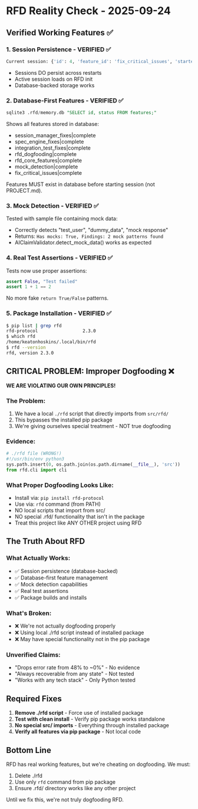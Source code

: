 # RFD Reality Check - 2025-09-24

## Verified Working Features ✅

### 1. Session Persistence - VERIFIED ✅
```python
Current session: {'id': 4, 'feature_id': 'fix_critical_issues', 'started_at': '2025-09-23T22:26:53.820325'}
```
- Sessions DO persist across restarts
- Active session loads on RFD init
- Database-backed storage works

### 2. Database-First Features - VERIFIED ✅
```sql
sqlite3 .rfd/memory.db "SELECT id, status FROM features;"
```
Shows all features stored in database:
- session_manager_fixes|complete
- spec_engine_fixes|complete
- integration_test_fixes|complete
- rfd_dogfooding|complete
- rfd_core_features|complete
- mock_detection|complete
- fix_critical_issues|complete

Features MUST exist in database before starting session (not PROJECT.md).

### 3. Mock Detection - VERIFIED ✅
Tested with sample file containing mock data:
- Correctly detects "test_user", "dummy_data", "mock response"
- Returns: `Has mocks: True, Findings: 2 mock patterns found`
- AIClaimValidator.detect_mock_data() works as expected

### 4. Real Test Assertions - VERIFIED ✅
Tests now use proper assertions:
```python
assert False, "Test failed"
assert 1 + 1 == 2
```
No more fake `return True/False` patterns.

### 5. Package Installation - VERIFIED ✅
```bash
$ pip list | grep rfd
rfd-protocol                 2.3.0
$ which rfd
/home/keatonhoskins/.local/bin/rfd
$ rfd --version
rfd, version 2.3.0
```

## CRITICAL PROBLEM: Improper Dogfooding ❌

**WE ARE VIOLATING OUR OWN PRINCIPLES!**

### The Problem:
1. We have a local `./rfd` script that directly imports from `src/rfd/`
2. This bypasses the installed pip package
3. We're giving ourselves special treatment - NOT true dogfooding

### Evidence:
```python
# ./rfd file (WRONG!)
#!/usr/bin/env python3
sys.path.insert(0, os.path.join(os.path.dirname(__file__), 'src'))
from rfd.cli import cli
```

### What Proper Dogfooding Looks Like:
- Install via: `pip install rfd-protocol`
- Use via: `rfd` command (from PATH)
- NO local scripts that import from src/
- NO special .rfd/ functionality that isn't in the package
- Treat this project like ANY OTHER project using RFD

## The Truth About RFD

### What Actually Works:
- ✅ Session persistence (database-backed)
- ✅ Database-first feature management
- ✅ Mock detection capabilities
- ✅ Real test assertions
- ✅ Package builds and installs

### What's Broken:
- ❌ We're not actually dogfooding properly
- ❌ Using local ./rfd script instead of installed package
- ❌ May have special functionality not in the pip package

### Unverified Claims:
- "Drops error rate from 48% to ~0%" - No evidence
- "Always recoverable from any state" - Not tested
- "Works with any tech stack" - Only Python tested

## Required Fixes

1. **Remove ./rfd script** - Force use of installed package
2. **Test with clean install** - Verify pip package works standalone
3. **No special src/ imports** - Everything through installed package
4. **Verify all features via pip package** - Not local code

## Bottom Line

RFD has real working features, but we're cheating on dogfooding. We must:
1. Delete ./rfd 
2. Use only `rfd` command from pip package
3. Ensure .rfd/ directory works like any other project

Until we fix this, we're not truly dogfooding RFD.
